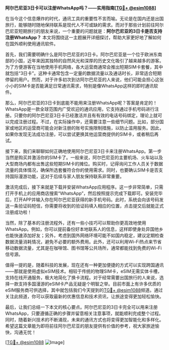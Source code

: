 **阿尔巴尼亚3日卡可以注册WhatsApp吗？——实用指南[[TG💪+ @esim1088](https://t.me/s/esim1088)]**

在当今这个信息爆炸的时代，通讯工具的重要性不言而喻。无论是在国内还是出国旅行，能够随时随地保持联系是现代人不可或缺的需求。而对于那些计划前往阿尔巴尼亚短期旅行的朋友来说，一个重要的问题就是：**阿尔巴尼亚的3日卡是否支持注册WhatsApp？** 本文将围绕这一主题展开详细探讨，帮助大家更好地了解如何在国外顺利使用通讯软件。

首先，我们需要明确什么是阿尔巴尼亚的3日卡。阿尔巴尼亚是一个位于欧洲东南部的小国，近年来因其独特的自然风光和深厚的历史文化吸引了越来越多的游客。为了方便游客在当地使用手机网络，各大运营商通常会推出短期SIM卡套餐，其中就包括“3日卡”。这种卡通常包含一定量的数据流量以及通话时长，非常适合短期停留的用户。然而，对于许多初次到访阿尔巴尼亚的人来说，他们可能会担心这张小小的SIM卡是否能满足日常通讯需求，特别是像WhatsApp这样的即时通讯软件。

那么，阿尔巴尼亚的3日卡到底能不能用来注册WhatsApp呢？答案是肯定的！WhatsApp是一款全球范围内广受欢迎的通讯应用，它支持通过手机号码进行注册。只要你的阿尔巴尼亚3日卡已经激活并且有有效的电话号码绑定，理论上就可以完成注册过程。不过，在实际操作中，还需要注意一些细节问题。比如，部分国家或地区的运营商可能会对新注册的账号实施限制措施，以防止滥用服务。因此，如果你发现无法成功注册，可以尝试更换其他运营商提供的SIM卡，或者稍后再试。

接下来，我们来聊聊如何正确地使用阿尔巴尼亚3日卡来注册WhatsApp。第一步当然是购买并激活你的SIM卡了。一般来说，阿尔巴尼亚的主要机场、火车站以及大型商场内都有出售这些短期SIM卡的摊位。购买时，记得询问工作人员关于数据流量的具体情况，确保所选套餐符合你的使用需求。同时，也要确认SIM卡是否支持国际漫游功能，这对于后续与家人朋友保持联系非常重要。

激活完成后，接下来就是下载并安装WhatsApp应用程序。这一步非常简单，只需打开手机上的应用商店搜索“WhatsApp”，然后按照提示完成下载即可。安装完毕后，打开APP并输入你在阿尔巴尼亚获得的新手机号码。此时，系统会向该号码发送一条验证码短信，你需要将收到的验证码填入相应的位置，点击提交后就能正式注册成功啦！

当然，除了基本的注册流程外，还有一些小技巧可以帮助你更高效地使用WhatsApp。例如，你可以提前备份好本地联系人的信息，这样即使身处异国他乡也能快速添加好友；另外，考虑到国外网络环境可能不如国内稳定，建议定期检查数据流量消耗情况，避免不必要的额外费用。此外，还可以利用Wi-Fi热点来节省移动数据流量，尤其是在咖啡馆、图书馆等公共场所，通常都能找到免费的Wi-Fi信号源。

值得一提的是，随着科技的发展，现在还有一种更加便捷的方式可以实现跨国通讯——那就是使用虚拟eSIM技术。相较于传统的物理SIM卡，eSIM无需实体卡槽，支持在线开通服务，极大地简化了换卡流程。对于经常需要出国旅行的人来说，选择一款支持多国漫游的eSIM卡产品无疑是个明智之举。目前市面上有许多优质的eSIM服务商可供选择，其中就包括我们今天提到的[TG💪+ @esim1088](https://t.me/s/esim1088)频道。通过关注此频道，你可以获取最新的优惠信息和技术资讯，让旅途变得更加轻松愉快。

最后，让我们总结一下本文的核心要点。阿尔巴尼亚的3日卡完全可以用来注册WhatsApp，只要遵循正确的步骤并留意相关注意事项，就能顺利完成整个过程。同时，随着新兴技术的不断涌现，未来的通讯方式也将变得更加智能化和多样化。希望这篇文章能为即将前往阿尔巴尼亚的朋友提供有价值的参考，祝大家旅途愉快，沟通无忧！

[[TG💪+ @esim1088](https://t.me/s/esim1088) ![Image](https://i.postimg.cc/4NQfJmqS/Snipaste-2025-05-13-00-14-12.png)]